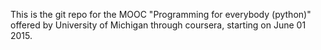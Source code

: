This is the git repo for the MOOC "Programming for everybody (python)" offered by University of Michigan through coursera, starting on June 01 2015.
